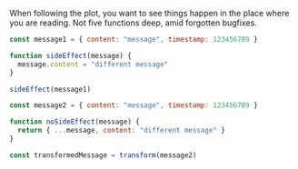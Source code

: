 When following the plot, you want to see things happen in the place where you are reading. Not five functions deep, amid forgotten bugfixes. 

```js
const message1 = { content: "message", timestamp: 123456789 }

function sideEffect(message) {
  message.content = "different message"
}

sideEffect(message1)

const message2 = { content: "message", timestamp: 123456789 }

function noSideEffect(message) {
  return { ...message, content: "different message" }
}

const transformedMessage = transform(message2)
```
